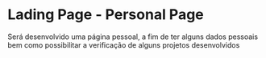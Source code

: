 # Lading Page - Personal Page
<p>Será desenvolvido uma página pessoal, a fim de ter alguns dados pessoais bem como possibilitar a verificação de alguns projetos desenvolvidos</p>
